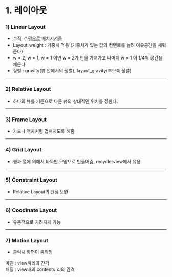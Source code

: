 
# 1. 레이아웃

### 1) Linear Layout
- 수직, 수평으로 배치시켜줌
- Layout_weight : 가중치 적용 (가중치가 있는 값의 컨텐트를 늘려 여유공간을 채워준다)
- w = 2, w = 1, w = 1 이면 w = 2가 반을 가져가고 나머지 w = 1 이 1/4씩 공간을 채운다
- 정렬 : gravity(뷰 안에서의 정렬), layout_gravity(부모쪽 정렬)
---
### 2) Relative Layout
- 하나의 뷰를 기준으로 다른 뷰의 상대적인 위치를 정한다.
---
### 3) Frame Layout
- 카드나 액자처럼 겹쳐지도록 해줌
---
### 4) Grid Layout
- 행과 열에 의해서 바둑판 모양으로 만들어줌, recyclerview에서 유용
---
### 5) Constraint Layout
- Relative Layout의 단점 보완
---
### 6) Coodinate Layout
- 유동적으로 가려지게 가능
---
### 7) Motion Layout
- 클릭시 화면이 움직임



마진 : view끼리의 간격<br>
패딩 : view내의 content끼리의 간격
